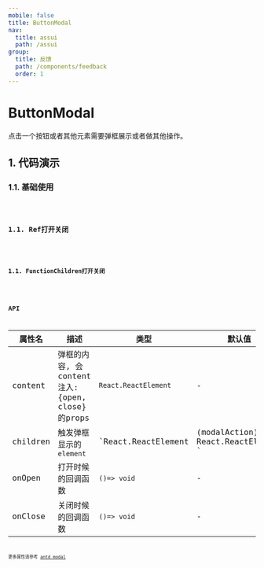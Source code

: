 ```yaml
---
mobile: false
title: ButtonModal
nav:
  title: assui
  path: /assui
group:
  title: 反馈
  path: /components/feedback
  order: 1
---
```


# ButtonModal
点击一个按钮或者其他元素需要弹框展示或者做其他操作。

## 1. 代码演示

### 1.1. 基础使用

<code hideActions='["CSB", "EXTERNAL"]' src="./demo/Base.jsx" />

### 1.1. Ref打开关闭

<code hideActions='["CSB", "EXTERNAL"]' src="./demo/RefDemo.jsx" />

### 1.1. FunctionChildren打开关闭

<code hideActions='["CSB", "EXTERNAL"]' src="./demo/FunctionDemo.jsx" />


## API

| 属性名   | 描述                                        | 类型                 | 默认值 |
| -------- | ------------------------------------------- | -------------------- | ------ |
| content  | 弹框的内容, 会content注入: {open, close}的props | `React.ReactElement` | -      |
| children | 触发弹框显示的`element`                     | `React.ReactElement | (modalAction) => React.ReactElement ` | -      |
| onOpen   | 打开时候的回调函数                          | `()=> void`          | -      |
| onClose  | 关闭时候的回调函数                          | `()=> void`          | -      |

更多属性请参考 [antd modal](https://ant.design/components/modal-cn/#API)
